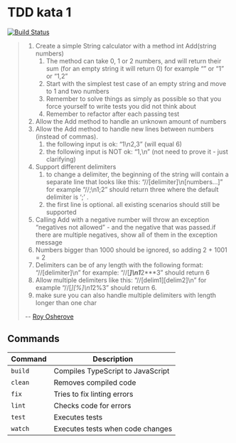 # TDD kata 1

[![Build Status](https://travis-ci.org/hstkk/tdd-kata-1.svg?branch=master)](https://travis-ci.org/hstkk/tdd-kata-1)

> 1. Create a simple String calculator with a method int Add(string numbers)
>    1. The method can take 0, 1 or 2 numbers, and will return their sum (for an empty string it will return 0) for example “” or “1” or “1,2”
>    2. Start with the simplest test case of an empty string and move to 1 and two numbers
>    3. Remember to solve things as simply as possible so that you force yourself to write tests you did not think about
>    4. Remember to refactor after each passing test
> 2. Allow the Add method to handle an unknown amount of numbers
> 3. Allow the Add method to handle new lines between numbers (instead of commas).
>    1. the following input is ok:  “1\n2,3”  (will equal 6)
>    2. the following input is NOT ok:  “1,\n” (not need to prove it - just clarifying)
> 4. Support different delimiters
>    1. to change a delimiter, the beginning of the string will contain a separate line that looks like this: “//[delimiter]\n[numbers…]” for example “//;\n1;2” should return three where the default delimiter is ‘;’ .
>    2. the first line is optional. all existing scenarios should still be supported
> 5. Calling Add with a negative number will throw an exception “negatives not allowed” - and the negative that was passed.if there are multiple negatives, show all of them in the exception message
> 6. Numbers bigger than 1000 should be ignored, so adding 2 + 1001  = 2
> 7. Delimiters can be of any length with the following format:  “//[delimiter]\n” for example: “//[***]\n1***2***3” should return 6
> 8. Allow multiple delimiters like this:  “//[delim1][delim2]\n” for example “//[*][%]\n1*2%3” should return 6.
> 9. make sure you can also handle multiple delimiters with length longer than one char
>
> -- [Roy Osherove](http://osherove.com/tdd-kata-1/)

## Commands

| Command | Description                       |
| ------- | --------------------------------- |
| `build` | Compiles TypeScript to JavaScript |
| `clean` | Removes compiled code             |
| `fix`   | Tries to fix linting errors       |
| `lint`  | Checks code for errors            |
| `test`  | Executes tests                    |
| `watch` | Executes tests when code changes  |
